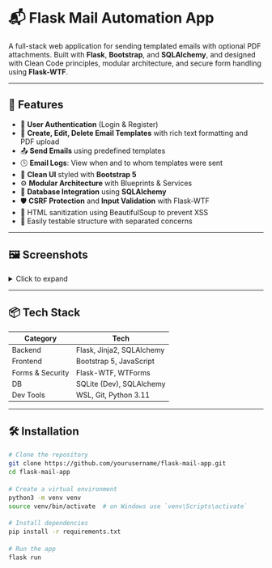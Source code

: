# 📬 Flask Mail Automation App

A full-stack web application for sending templated emails with optional PDF attachments. Built with **Flask**, **Bootstrap**, and **SQLAlchemy**, and designed with Clean Code principles, modular architecture, and secure form handling using **Flask-WTF**.

---

## 🚀 Features

- 🔐 **User Authentication** (Login & Register)
- 📝 **Create, Edit, Delete Email Templates** with rich text formatting and PDF upload
- 📤 **Send Emails** using predefined templates
- 🕓 **Email Logs**: View when and to whom templates were sent
- 🧹 **Clean UI** styled with **Bootstrap 5**
- ⚙️ **Modular Architecture** with Blueprints & Services
- 💾 **Database Integration** using **SQLAlchemy**
- 🛡️ **CSRF Protection** and **Input Validation** with Flask-WTF
- 🧼 HTML sanitization using BeautifulSoup to prevent XSS
- 🧪 Easily testable structure with separated concerns

---

## 🖼️ Screenshots

<details>
<summary>Click to expand</summary>

- **Dashboard**

  ![dashboard screenshot](screenshots/dashboard.png)

- **Create Template**

  ![create template screenshot](screenshots/create.png)

- **Send Email**

  ![send email screenshot](screenshots/send.png)

</details>

---

## 📦 Tech Stack

| Category         | Tech                     |
|------------------|--------------------------|
| Backend          | Flask, Jinja2, SQLAlchemy |
| Frontend         | Bootstrap 5, JavaScript  |
| Forms & Security | Flask-WTF, WTForms       |
| DB               | SQLite (Dev), SQLAlchemy |
| Dev Tools        | WSL, Git, Python 3.11    |

---

## 🛠️ Installation

```bash
# Clone the repository
git clone https://github.com/yourusername/flask-mail-app.git
cd flask-mail-app

# Create a virtual environment
python3 -m venv venv
source venv/bin/activate  # on Windows use `venv\Scripts\activate`

# Install dependencies
pip install -r requirements.txt

# Run the app
flask run